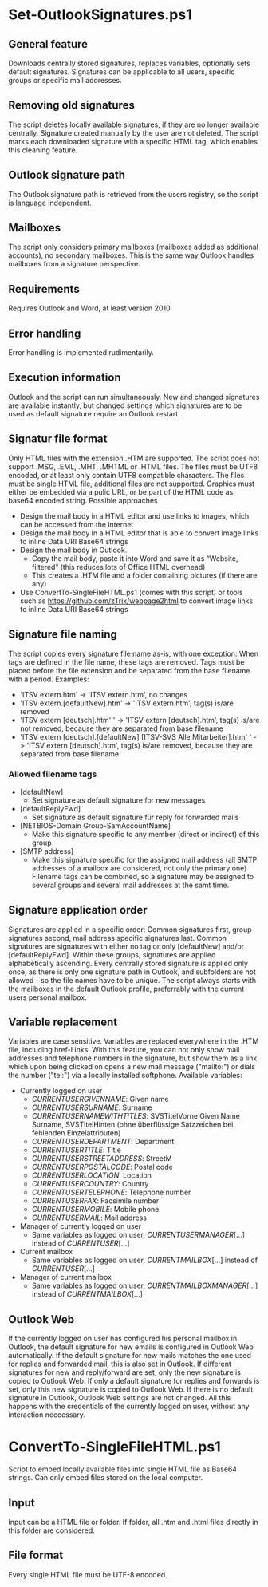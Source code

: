 # Set-OutlookSignatures.ps1
## General feature
Downloads centrally stored signatures, replaces variables, optionally sets default signatures.
Signatures can be applicable to all users, specific groups or specific mail addresses.
## Removing old signatures
The script deletes locally available signatures, if they are no longer available centrally.
Signature created manually by the user are not deleted. The script marks each downloaded signature with a specific HTML tag, which enables this cleaning feature.
## Outlook signature path
The Outlook signature path is retrieved from the users registry, so the script is language independent.
## Mailboxes
The script only considers primary mailboxes (mailboxes added as additional accounts), no secondary mailboxes.
This is the same way Outlook handles mailboxes from a signature perspective.
## Requirements
Requires Outlook and Word, at least version 2010.
## Error handling
Error handling is implemented rudimentarily.
## Execution information
Outlook and the script can run simultaneously. New and changed signatures are available instantly, but changed settings which signatures are to be used as default signature require an Outlook restart. 
## Signatur file format
Only HTML files with the extension .HTM are supported.
The script does not support .MSG, .EML, .MHT, .MHTML or .HTML files.
The files must be UTF8 encoded, or at least only contain UTF8 compatible characters.
The files must be single HTML file, additional files are not supported.
Graphics must either be embedded via a pulic URL, or be part of the HTML code as base64 encoded string.
Possible approaches
- Design the mail body in a HTML editor and use links to images, which can be accessed from the internet
- Design the mail body in a HTML editor that is able to convert image links to inline Data URI Base64 strings
- Design the mail body in Outlook.
    - Copy the mail body, paste it into Word and save it as “Website, filtered” (this reduces lots of Office HTML overhead)
    - This creates a .HTM file and a folder containing pictures (if there are any)
- Use ConvertTo-SingleFileHTML.ps1 (comes with this script) or tools such as https://github.com/zTrix/webpage2html to convert image links to inline Data URI Base64 strings
## Signature file naming
The script copies every signature file name as-is, with one exception: When tags are defined in the file name, these tags are removed.
Tags must be placed before the file extension and be separated from the base filename with a period.
Examples:
- 'ITSV extern.htm' -> 'ITSV extern.htm', no changes
- 'ITSV extern.[defaultNew].htm' -> 'ITSV extern.htm', tag(s) is/are removed
- 'ITSV extern [deutsch].htm' ' -> 'ITSV extern [deutsch].htm', tag(s) is/are not removed, because they are separated from base filename
- 'ITSV extern [deutsch].[defaultNew] [ITSV-SVS Alle Mitarbeiter].htm' ' -> 'ITSV extern [deutsch].htm', tag(s) is/are removed, because they are separated from base filename
### Allowed filename tags
- [defaultNew]
    - Set signature as default signature for new messages
- [defaultReplyFwd]
    - Set signature as default signature für reply for forwarded mails
- [NETBIOS-Domain Group-SamAccountName]
    - Make this signature specific to any member (direct or indirect) of this group
- [SMTP address]
    - Make this signature specific for the assigned mail address (all SMTP addresses of a mailbox are considered, not only the primary one)
Filename tags can be combined, so a signature may be assigned to several groups and several mail addresses at the samt time.
## Signature application order
Signatures are applied in a specific order: Common signatures first, group signatures second, mail address specific signatures last.
Common signatures are signatures with either no tag or only [defaultNew] and/or [defaultReplyFwd].
Within these groups, signatures are applied alphabetically ascending.
Every centrally stored signature is applied only once, as there is only one signature path in Outlook, and subfolders are not allowed - so the file names have to be unique.
The script always starts with the mailboxes in the default Outlook profile, preferrably with the current users personal mailbox.
## Variable replacement
Variables are case sensitive. Variables are replaced everywhere in the .HTM file, including href-Links.
With this feature, you can not only show mail addresses and telephone numbers in the signature, but show them as a link which upon being clicked on opens a new mail message ("mailto:") or dials the number ("tel:") via a locally installed softphone.
Available variables:
- Currently logged on user
    - $CURRENTUSERGIVENNAME$: Given name
    - $CURRENTUSERSURNAME$: Surname
    - $CURRENTUSERNAMEWITHTITLES$: SVSTitelVorne Given Name Surname, SVSTitelHinten (ohne überflüssige Satzzeichen bei fehlenden Einzelattributen)
    - $CURRENTUSERDEPARTMENT$: Department
    - $CURRENTUSERTITLE$: Title
    - $CURRENTUSERSTREETADDRESS$: StreetM
    - $CURRENTUSERPOSTALCODE$: Postal code
    - $CURRENTUSERLOCATION$: Location
    - $CURRENTUSERCOUNTRY$: Country
    - $CURRENTUSERTELEPHONE$: Telephone number
    - $CURRENTUSERFAX$: Facsimile number
    - $CURRENTUSERMOBILE$: Mobile phone
    - $CURRENTUSERMAIL$: Mail address
- Manager of currently logged on user
    - Same variables as logged on user, $CURRENTUSERMANAGER[...]$ instead of $CURRENTUSER[...]$
- Current mailbox
    - Same variables as logged on user, $CURRENTMAILBOX[...]$ instead of $CURRENTUSER[...]$
- Manager of current mailbox
    - Same variables as logged on user, $CURRENTMAILBOXMANAGER[...]$ instead of $CURRENTMAILBOX[...]$
## Outlook Web
If the currently logged on user has configured his personal mailbox in Outlook, the default signature for new emails is configured in Outlook Web automatically.
If the default signature for new mails matches the one used for replies and forwarded mail, this is also set in Outlook.
If different signatures for new and reply/forward are set, only the new signature is copied to Outlook Web.
If only a default signature for replies and forwards is set, only this new signature is copied to Outlook Web.
If there is no default signature in Outlook, Outlook Web settings are not changed.
All this happens with the credentials of the currently logged on user, without any interaction neccessary.
# ConvertTo-SingleFileHTML.ps1
Script to embed locally available files into single HTML file as Base64 strings.
Can only embed files stored on the local computer.
## Input
Input can be a HTML file or folder.
If folder, all .htm and .html files directly in this folder are considered.
## File format
Every single HTML file must be UTF-8 encoded.